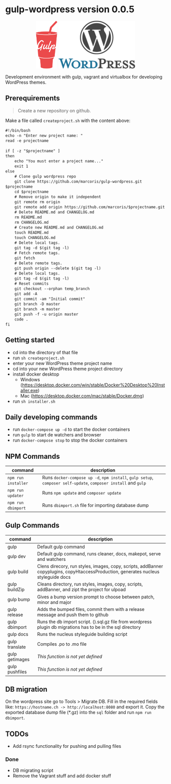 # gulp-wordpress version 0.0.5
<p align="center">
    <img height="150" src="gulp.png">
    <img height="150" src="wordpress.png">
</p>

Development environment with gulp, vagrant and virtualbox for developing WordPress themes.

## Prerequirements
>Create a new repository on github.

Make a file called `createproject.sh` with the content above:

```
#!/bin/bash
echo -n "Enter new project name: "
read -e projectname

if [ -z "$projectname" ]
then
    echo "You must enter a project name..."
    exit 1
else
    # Clone gulp wordpress repo
    git clone https://github.com/marcoris/gulp-wordpress.git $projectname
    cd $projectname
    # Remove origin to make it independent
    git remote rm origin
    git remote add origin https://github.com/marcoris/$projectname.git
    # Delete README.md and CHANGELOG.md
    rm README.md
    rm CHANGELOG.md
    # Create new README.md and CHANGELOG.md
    touch README.md
    touch CHANGELOG.md
    # Delete local tags.
    git tag -d $(git tag -l)
    # Fetch remote tags.
    git fetch
    # Delete remote tags.
    git push origin --delete $(git tag -l)
    # Delete local tags.
    git tag -d $(git tag -l)
    # Reset commits
    git checkout --orphan temp_branch
    git add -A
    git commit -am "Initial commit"
    git branch -D master
    git branch -m master
    git push -f -u origin master
    code .
fi
```

## Getting started
- cd into the directory of that file
- run `sh createproject.sh`
- enter your new WordPress theme project name
- cd into your new WordPress theme project directory
- install docker desktop
  - Windows (https://desktop.docker.com/win/stable/Docker%20Desktop%20Installer.exe)
  - Mac (https://desktop.docker.com/mac/stable/Docker.dmg)
- run `sh installer.sh`


## Daily developing commands
- run `docker-compose up -d` to start the docker containers
- run `gulp` to start de watchers and browser
- run `docker-compose stop` to stop the docker containers

## NPM Commands
| command | description |
|---------|-------------|
| `npm run installer` | Runs `docker-compose up -d`, `npm install`, `gulp setup`, `composer self-update`, `composer install` and `gulp` |
| `npm run updater` | Runs `npm update` and `composer update` |
| `npm run dbimport` | Runs `dbimport.sh` file for importing database dump |

## Gulp Commands
| command | description |
|---------|-------------|
| gulp    | Default gulp command |
| gulp dev | Default gulp command, runs cleaner, docs, makepot, serve and watchers |
| gulp build | Clens direcory, run styles, images, copy, scripts, addBanner copyplugins, copyHtaccessProduction, generates nucleus styleguide docs |
| gulp buildZip | Cleans directory, run styles, images, copy, scripts, addBanner, and zipt the project for ulpoad |
| gulp bump | Gives a bump version prompt to choose between patch, minor and major |
| gulp release | Adds the bumped files, commit them with a release message and push them to github |
| gulp dbimport | Runs the db import script. ().sql.gz file from wordpress plugin db migrations has to be in the sql directory |
| gulp docs | Runs the nucleus styleguide building script |
| gulp translate | Compiles .po to .mo file |
| gulp getimages | *This function is not yet defined* |
| gulp pushfiles | *This function is not yet defined* |

## DB migration
On the wordpress site go to Tools > Migrate DB. Fill in the required fields like: `https://hostname.ch -> http://localhost:8080` and export it. Copy the exported database dump file (*.gz) into the `sql` folder and run `npm run dbimport`.

## TODOs
* Add rsync functionality for pushing and pulling files

### Done
* DB migrating script
* Remove the Vagrant stuff and add docker stuff
